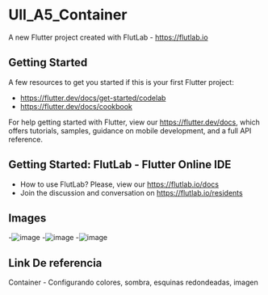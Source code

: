 # Ull_A5_Container

A new Flutter project created with FlutLab - https://flutlab.io

## Getting Started

A few resources to get you started if this is your first Flutter project:

- https://flutter.dev/docs/get-started/codelab
- https://flutter.dev/docs/cookbook

For help getting started with Flutter, view our
https://flutter.dev/docs, which offers tutorials,
samples, guidance on mobile development, and a full API reference.

## Getting Started: FlutLab - Flutter Online IDE

- How to use FlutLab? Please, view our https://flutlab.io/docs
- Join the discussion and conversation on https://flutlab.io/residents

## Images
-![image](https://github.com/Miguelrenteria10/Ull-A5-Container/assets/144725346/f62fb82f-0fa2-4026-bcb7-dee19d34c0a0)
-![image](https://github.com/Miguelrenteria10/Ull-A5-Container/assets/144725346/d16cc7d0-624b-4963-ad9c-aabe943c5d9d)
-![image](https://github.com/Miguelrenteria10/Ull-A5-Container/assets/144725346/029d61f9-1cca-40e5-94cc-188bc66e4838)
## Link De referencia
Container - Configurando colores, sombra, esquinas redondeadas, imagen
